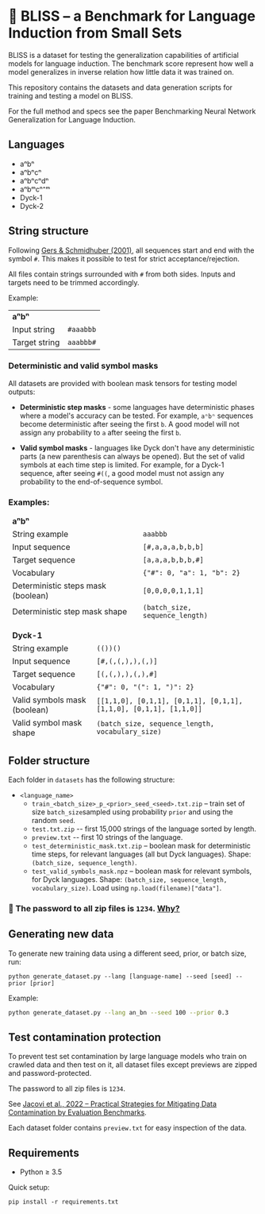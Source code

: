 # 🧘 BLISS – a Benchmark for Language Induction from Small Sets

BLISS is a dataset for testing the generalization capabilities of artificial models for language induction. The benchmark score represent how well a model generalizes in inverse relation how little data it was trained on.

This repository contains the datasets and data generation scripts for training and testing a model on BLISS.

For the full method and specs see the paper Benchmarking Neural Network Generalization for Language Induction.

## Languages

* aⁿbⁿ
* aⁿbⁿcⁿ
* aⁿbⁿcⁿdⁿ
* aⁿbᵐcⁿ⁺ᵐ
* Dyck-1
* Dyck-2

## String structure

Following [Gers & Schmidhuber (2001)](https://doi.org/10.1109/72.963769), all sequences start and end with the symbol `#`. This makes it possible to test for strict acceptance/rejection.

All files contain strings surrounded with `#` from both sides. Inputs and targets need to be trimmed accordingly.

Example:

<table>
<tr><td colspan="2"><b>aⁿbⁿ</b></td> </tr>
<tr><td>Input string</td><td><code>#aaabbb</code></codr></td></tr>
<tr><td>Target string</td><td><code>aaabbb#</code></td></tr>
</table>

### Deterministic and valid symbol masks

All datasets are provided with boolean mask tensors for testing model outputs: 

- **Deterministic step masks** - some languages have deterministic phases where a model's accuracy can be tested. For example, `aⁿbⁿ` sequences become deterministic after seeing the first `b`. A good model will not assign any probability to `a` after seeing the first `b`.    


- **Valid symbol masks** - languages like Dyck don't have any deterministic parts (a new parenthesis can always be opened). But the set of valid symbols at each time step is limited. For example, for a Dyck-1 sequence, after seeing `#((`, a good model must not assign any probability to the end-of-sequence symbol. 

### Examples:

<table>
<thead>
<tr><td colspan="2"><b>aⁿbⁿ</b></td></tr>
<tr><td>String example</td><td><code>aaabbb</code></td></tr>
<tr><td>Input sequence</td><td>
<code>[#,a,a,a,b,b,b]</code></td></tr>
<tr><td>Target sequence</td><td><code>[a,a,a,b,b,b,#]</code></td></tr>
<tr><td>Vocabulary</td><td><code>{"#": 0, "a": 1, "b": 2}</code></td></tr>
<tr><td>Deterministic steps mask (boolean)</td><td><code>[0,0,0,0,1,1,1]</code></td></tr>
<tr><td>Deterministic step mask shape</td><td><code>(batch_size, sequence_length)</code></td></tr>
</thead>
</table>


<table>
<thead>
<tr><td colspan="2"><b>Dyck-1</b></td> </tr>
<tr><td>String example</td><td><code>(())()</code></td></tr>
<tr><td>Input sequence</td><td>
<code>[#,(,(,),),(,)]</code></td></tr>
<tr><td>Target sequence</td><td><code>[(,(,),),(,),#]</code></td></tr>
<tr><td>Vocabulary</td><td><code>{"#": 0, "(": 1, ")": 2}</code></td></tr>
<tr><td>Valid symbols mask (boolean)</td><td><code>[[1,1,0], [0,1,1], [0,1,1], [0,1,1], [1,1,0], [0,1,1], [1,1,0]]</code></td></tr>
<tr><td>Valid symbol mask shape</td><td><code>(batch_size, sequence_length, vocabulary_size)</code></td></tr>
</thead>
</table>


## Folder structure

Each folder in `datasets` has the following structure:

- `<language_name>`
    - `train_<batch_size>_p_<prior>_seed_<seed>.txt.zip` – train set of size `batch_size`sampled using probability `prior` and using the random `seed`.
  - `test.txt.zip` -- first 15,000 strings of the language sorted by length.
  - `preview.txt` -- first 10 strings of the language.
  - `test_deterministic_mask.txt.zip` – boolean mask for deterministic time steps, for relevant languages (all but Dyck
    languages). Shape: `(batch_size, sequence_length)`. 
  - `test_valid_symbols_mask.npz` – boolean mask for relevant symbols, for Dyck languages. Shape: `(batch_size, sequence_length, vocabulary_size)`. Load using `np.load(filename)["data"]`.



### ️🚨 The password to all zip files is `1234`. [Why?](#password) 



## Generating new data

To generate new training data using a different seed, prior, or batch size, run:

```
python generate_dataset.py --lang [language-name] --seed [seed] --prior [prior]
```

Example:

```bash
python generate_dataset.py --lang an_bn --seed 100 --prior 0.3
```

## <a id="password" name="password"></a> Test contamination protection

To prevent test set contamination by large language models who train on crawled data and then test on it, all dataset files except previews are zipped and password-protected.

The password to all zip files is `1234`.

See [Jacovi et al., 2022 – Practical Strategies for Mitigating Data Contamination by Evaluation Benchmarks](https://arxiv.org/abs/2305.10160).

Each dataset folder contains `preview.txt` for easy inspection of the data.

## Requirements 

* Python ≥ 3.5

Quick setup:
```
pip install -r requirements.txt
```